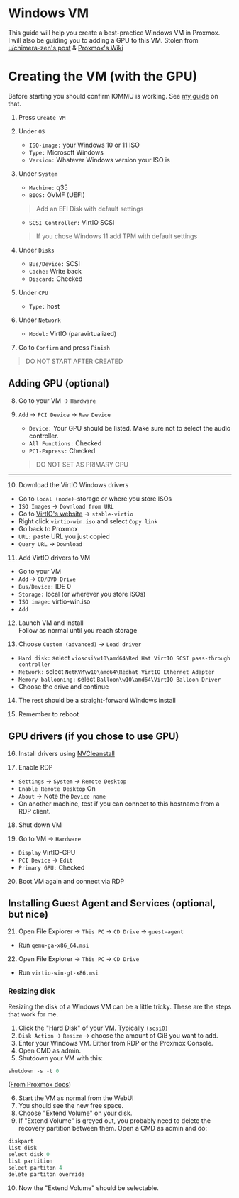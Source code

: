 # Windows VM
This guide will help you create a best-practice Windows VM in Proxmox. \
I will also be guiding you to adding a GPU to this VM.
Stolen from [u/chimera-zen's post](https://www.reddit.com/r/Proxmox/comments/lcnn5w/proxmox_pcie_passthrough_in_2_minutes/) & [Proxmox's Wiki](https://pve.proxmox.com/wiki/Windows_10_guest_best_practices#Install)

# Creating the VM (with the GPU)
Before starting you should confirm IOMMU is working. See [my guide](https://github.com/wraaath-homelab/docs/blob/main/proxmox/iommu.md) on that.

1. Press `Create VM`
2. Under `OS`
   * `ISO-image:` your Windows 10 or 11 ISO
   * `Type:` Microsoft Windows
   * `Version:` Whatever Windows version your ISO is
3. Under `System`
   * `Machine:` q35
   * `BIOS:` OVMF (UEFI)
   > Add an EFI Disk with default settings
   * `SCSI Controller:` VirtIO SCSI
   > If you chose Windows 11 add TPM with default settings

4. Under `Disks`
   * `Bus/Device:` SCSI
   * `Cache:` Write back
   * `Discard:` Checked

5. Under `CPU`
   * `Type:` host

6. Under `Network`
   * `Model:` VirtIO (paravirtualized)

7. Go to `Confirm` and press `Finish`
> DO NOT START AFTER CREATED

## Adding GPU (optional)
8. Go to your VM -> `Hardware`

9. `Add` -> `PCI Device` -> `Raw Device`
   * `Device:` Your GPU should be listed. Make sure not to select the audio controller.
   * `All Functions:` Checked
   * `PCI-Express:` Checked
   > DO NOT SET AS PRIMARY GPU

---

10. Download the VirtIO Windows drivers
   * Go to `local (node)`-storage or where you store ISOs
   * `ISO Images` -> `Download from URL`
   * Go to [VirtIO's website](https://fedorapeople.org/groups/virt/virtio-win/direct-downloads/) -> `stable-virtio`
   * Right click `virtio-win.iso` and select `Copy link`
   * Go back to Proxmox
   * `URL:` paste URL you just copied
   * `Query URL` -> `Download`

11. Add VirtIO drivers to VM
   * Go to your VM
   * `Add` -> `CD/DVD Drive`
   * `Bus/Device:` IDE 0
   * `Storage:` local (or wherever you store ISOs)
   * `ISO image:` virtio-win.iso
   * `Add`

12. Launch VM and install \
Follow as normal until you reach storage

13. Choose `Custom (advanced)` -> `Load driver`
   * `Hard disk:` select `vioscsi\w10\amd64\Red Hat VirtIO SCSI pass-through controller`
   * `Network:` select `NetKVM\w10\amd64\Redhat VirtIO Ethernet Adapter`
   * `Memory ballooning:` select `Balloon\w10\amd64\VirtIO Balloon Driver`
   * Choose the drive and continue

14. The rest should be a straight-forward Windows install

15. Remember to reboot

## GPU drivers (if you chose to use GPU)
16. Install drivers using [NVCleanstall](https://www.techpowerup.com/nvcleanstall/)

17. Enable RDP
   * `Settings` -> `System` -> `Remote Desktop`
   * `Enable Remote Desktop` On
   * `About` -> Note the `Device name`
   * On another machine, test if you can connect to this hostname from a RDP client.

18. Shut down VM

19. Go to VM -> `Hardware`
   * `Display` VirtIO-GPU
   * `PCI Device` -> `Edit`
   * `Primary GPU:` Checked

20. Boot VM again and connect via RDP

## Installing Guest Agent and Services (optional, but nice)
21. Open File Explorer -> `This PC` -> `CD Drive` -> `guest-agent`
   * Run `qemu-ga-x86_64.msi`

22. Open File Explorer -> `This PC` -> `CD Drive`
   * Run `virtio-win-gt-x86.msi`


### Resizing disk
Resizing the disk of a Windows VM can be a little tricky. These are the steps that work for me.

1. Click the "Hard Disk" of your VM. Typically `(scsi0)`
2. `Disk Action` -> `Resize` -> choose the amount of GiB you want to add.
3. Enter your Windows VM. Either from RDP or the Proxmox Console.
4. Open CMD as admin.
5. Shutdown your VM with this:
```ps
shutdown -s -t 0
```
([From Proxmox docs](https://pve.proxmox.com/wiki/Resize_disks#General_considerations))

6. Start the VM as normal from the WebUI
7. You should see the new free space.
8. Choose "Extend Volume" on your disk.
9. If "Extend Volume" is greyed out, you probably need to delete the recovery partition between them. Open a CMD as admin and do:
```ps
diskpart
list disk
select disk 0
list partition
select partiton 4
delete partiton override
```
10. Now the "Extend Volume" should be selectable.
